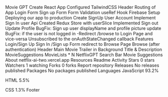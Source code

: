 Movie GPT
Create React App
Configured TailwindCSS
Header
Routing of App
Login Form
Sign up Form
Form Validation
useRef Hook
Firebase Setup
Deploying our app to production
Create SignUp User Account
Implement Sign In user Api
Created Redux Store with userSlice
Implemented Sign out
Update Profile
BugFix: Sign up user displayName and profile picture update
BugFix: if the user is not logged in -Redirect /browse to Login Page and vice-versa
Unsubscribed to the onAuthStateChanged callback
Features
Login/Sign Up
Sign In /Sign up Form
redirect to Browse Page
Browse (after authentication)
Header
Main Movie
Trailer in Background
Title & Description
MovieSuggestions
MovieLists * N
NetflixGPT
Search Bar
Movie Suggestions
About
netflix-ai-two.vercel.app
Resources
 Readme
 Activity
Stars
 0 stars
Watchers
 1 watching
Forks
 0 forks
Report repository
Releases
No releases published
Packages
No packages published
Languages
JavaScript
93.2%
 
HTML
5.5%
 
CSS
1.3%
Footer
